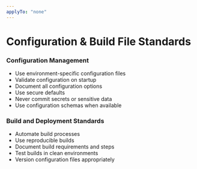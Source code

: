 ```yaml
---
applyTo: "none"
---
```


# Configuration & Build File Standards

### Configuration Management

- Use environment-specific configuration files
- Validate configuration on startup
- Document all configuration options
- Use secure defaults
- Never commit secrets or sensitive data
- Use configuration schemas when available

### Build and Deployment Standards

- Automate build processes
- Use reproducible builds
- Document build requirements and steps
- Test builds in clean environments
- Version configuration files appropriately
